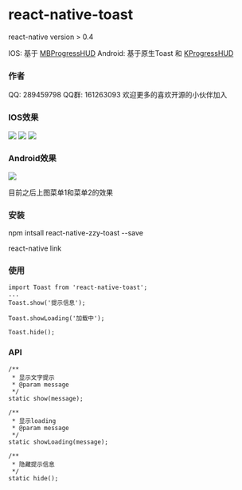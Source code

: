 # react-native-toast

react-native version > 0.4

IOS: 基于 [MBProgressHUD](https://github.com/jdg/MBProgressHUD)
Android: 基于原生Toast 和 [KProgressHUD](https://github.com/Kaopiz/KProgressHUD)

### 作者

QQ: 289459798
QQ群: 161263093
欢迎更多的喜欢开源的小伙伴加入

### IOS效果

[![](http://dl.dropbox.com/u/378729/MBProgressHUD/v1/7-thumb.png)](http://dl.dropbox.com/u/378729/MBProgressHUD/v1/7.png)
[![](http://dl.dropbox.com/u/378729/MBProgressHUD/v1/1-thumb.png)](http://dl.dropbox.com/u/378729/MBProgressHUD/v1/1.png)
[![](http://dl.dropbox.com/u/378729/MBProgressHUD/v1/2-thumb.png)](http://dl.dropbox.com/u/378729/MBProgressHUD/v1/2.png)

### Android效果

![](https://raw.githubusercontent.com/Kaopiz/KProgressHUD/master/demo/screenshots/screencast.gif)

目前之后上图菜单1和菜单2的效果

### 安装

npm intsall react-native-zzy-toast --save

react-native link

### 使用

```
import Toast from 'react-native-toast';
...
Toast.show('提示信息');

Toast.showLoading('加载中');

Toast.hide();
```

### API

```
/**
 * 显示文字提示
 * @param message
 */
static show(message);

/**
 * 显示loading
 * @param message
 */
static showLoading(message);

/**
 * 隐藏提示信息
 */
static hide();
```